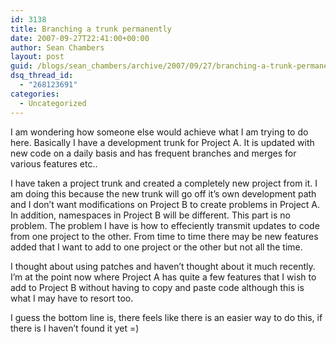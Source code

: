 ```yaml
---
id: 3138
title: Branching a trunk permanently
date: 2007-09-27T22:41:00+00:00
author: Sean Chambers
layout: post
guid: /blogs/sean_chambers/archive/2007/09/27/branching-a-trunk-permanently.aspx
dsq_thread_id:
  - "268123691"
categories:
  - Uncategorized
---
```

I am wondering how someone else would achieve what I am trying to do here. Basically I have a development trunk for Project A. It is updated with new code on a daily basis and has frequent branches and merges for various features etc..


  


I have taken a project trunk and created a completely new project from it. I am doing this because the new trunk will go off it&#8217;s own development path and I don&#8217;t want modifications on Project B to create problems in Project A. In addition, namespaces in Project B will be different. This part is no problem. The problem I have is how to effeciently transmit updates to code from one project to the other. From time to time there may be new features added that I want to add to one project or the other but not all the time.


  


I thought about using patches and haven&#8217;t thought about it much recently. I&#8217;m at the point now where Project A has quite a few features that I wish to add to Project B without having to copy and paste code although this is what I may have to resort too.


  


I guess the bottom line is, there feels like there is an easier way to do this, if there is I haven&#8217;t found it yet =)